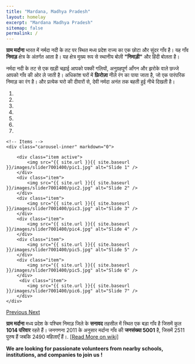 ```yaml
---
title: "Mardana, Madhya Pradesh"
layout: homelay
excerpt: "Mardana Madhya Pradesh"
sitemap: false
permalink: /
---
```



 **ग्राम मर्दाना** भारत में नर्मदा नदी के तट पर स्थित मध्य प्रदेश राज्य का एक छोटा और सुंदर गाँव है। यह गाँव **निमाड़** क्षेत्र के अंतर्गत आता है। यह क्षेत्र मुख्य रूप से स्थानीय बोली **"निमाड़ी"** और हिंदी बोलता है।

नर्मदा नदी के तट से एक खड़ी चढ़ाई आपको पक्की गलियों, अनुग्रहपूर्ण आँगन और झरोके वाले छज्जे आपको गाँव की ओर ले जाती है। अधिकांश घरों में **फ़िरोज़ा** नीले रंग का पाया जाता है, जो एक पारंपरिक निमाड़ का रंग है। और प्रत्येक घरो की दीवारों से, देवी नर्मदा अनंत तक बहती हुई नीचे दिखती है।


<div class="col-sm-4" markdown="0" id="carousel" class="carousel slide" data-ride="carousel" data-interval="3000" data-pause="hover" >
    <!-- Menu -->
    <ol class="carousel-indicators">
        <li data-target="#carousel" data-slide-to="0" class="active"></li>
        <li data-target="#carousel" data-slide-to="1"></li>
        <li data-target="#carousel" data-slide-to="2"></li>
        <li data-target="#carousel" data-slide-to="3"></li>
        <li data-target="#carousel" data-slide-to="4"></li>
        <li data-target="#carousel" data-slide-to="5"></li>
        <li data-target="#carousel" data-slide-to="6"></li>
    </ol>

    <!-- Items -->
    <div class="carousel-inner" markdown="0">

        <div class="item active">
            <img src="{{ site.url }}{{ site.baseurl }}/images/slider7001400/pic1.jpg" alt="Slide 1" />
        </div>
        <div class="item">
            <img src="{{ site.url }}{{ site.baseurl }}/images/slider7001400/pic2.jpg" alt="Slide 2" />
        </div>
        <div class="item">
            <img src="{{ site.url }}{{ site.baseurl }}/images/slider7001400/pic3.jpg" alt="Slide 3" />
        </div>
        <div class="item">
            <img src="{{ site.url }}{{ site.baseurl }}/images/slider7001400/pic4.jpg" alt="Slide 4" />
        </div>
        <div class="item">
            <img src="{{ site.url }}{{ site.baseurl }}/images/slider7001400/pic5.jpg" alt="Slide 5" />
        </div>
        <div class="item">
            <img src="{{ site.url }}{{ site.baseurl }}/images/slider7001400/pic5.jpg" alt="Slide 6" />
        </div>       
         <div class="item">
            <img src="{{ site.url }}{{ site.baseurl }}/images/slider7001400/pic6.jpg" alt="Slide 7" />
        </div>
    </div>
  <a class="left carousel-control" href="#carousel" role="button" data-slide="prev">
    <span class="glyphicon glyphicon-chevron-left" aria-hidden="true"></span>
    <span class="sr-only">Previous</span>
  </a>
  <a class="right carousel-control" href="#carousel" role="button" data-slide="next">
    <span class="glyphicon glyphicon-chevron-right" aria-hidden="true"></span>
    <span class="sr-only">Next</span>
  </a>
</div>

**ग्राम मर्दाना** मध्य प्रदेश के पश्चिम निमाड़ जिले के **सनावद** तहसील में स्थित एक बड़ा गाँव है जिसमें कुल **1014 परिवार** रहते हैं। जनगणना 2011 के अनुसार मर्दाना गाँव की **जनसंख्या 5001** है, जिसमें 2511 पुरुष हैं जबकि 2490 महिलाएँ हैं।. <a href="https://en.wikipedia.org/wiki/Mardana,_Madhya_Pradesh">[Read More on wiki]</a>


 **We are looking for passionate volunteers from nearby schools, institutions, and companies to join us !**



